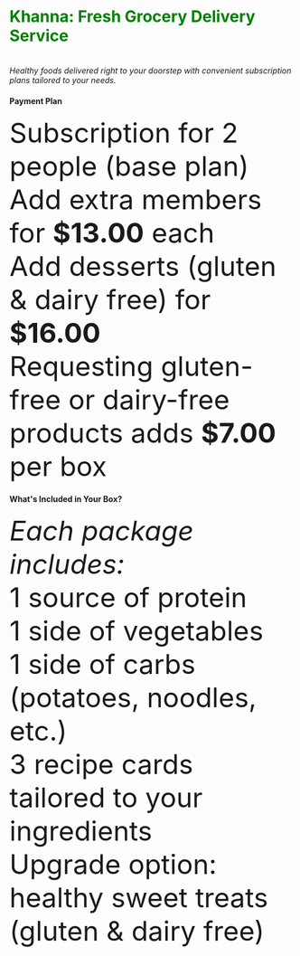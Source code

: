 <html>
<body>

<h1 style="color:Green;">Khanna: Fresh Grocery Delivery Service</h1>
<br>
<i>Healthy foods delivered right to your doorstep with convenient subscription plans tailored to your
needs.</i>
<br> 
<h4><b>Payment Plan</b></h4>
<font size = "12">Subscription for 2 people (base plan)</font>
<font size = "12">Add extra members for <b>$13.00</b> each</font>
<br>
<font size = "12">Add desserts (gluten & dairy free) for <b>$16.00</b></font>
<br>
<font size = "12">Requesting gluten-free or dairy-free products adds <b>$7.00</b> per box </font>
<br>
<h4><b>What's Included in Your Box?</b></h4>
<i><font size = "12">Each package includes:</font></i>
<br>
<font size = "12">1 source of protein</font>
<br>
<font size = "12">1 side of vegetables</font>
<br>
<font size = "12">1 side of carbs (potatoes, noodles, etc.)</font>
<br>
<font size = "12">3 recipe cards tailored to your ingredients</font>
<br>
<font size = "12">Upgrade option: healthy sweet treats (gluten & dairy free)</font>
</body>
</html>
